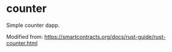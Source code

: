# counter
Simple counter dapp.

Modified from:
https://smartcontracts.org/docs/rust-guide/rust-counter.html

